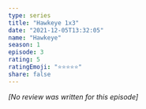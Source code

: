 ```yaml
---
type: series
title: "Hawkeye 1x3"
date: "2021-12-05T13:32:05"
name: "Hawkeye"
season: 1
episode: 3
rating: 5
ratingEmoji: "⭐️⭐️⭐️⭐️⭐️"
share: false
---
```


*[No review was written for this episode]*
